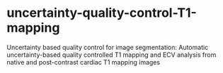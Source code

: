 # uncertainty-quality-control-T1-mapping
Uncertainty based quality control for image segmentation: Automatic uncertainty-based quality controlled T1 mapping and ECV analysis from native and post-contrast cardiac T1 mapping images

